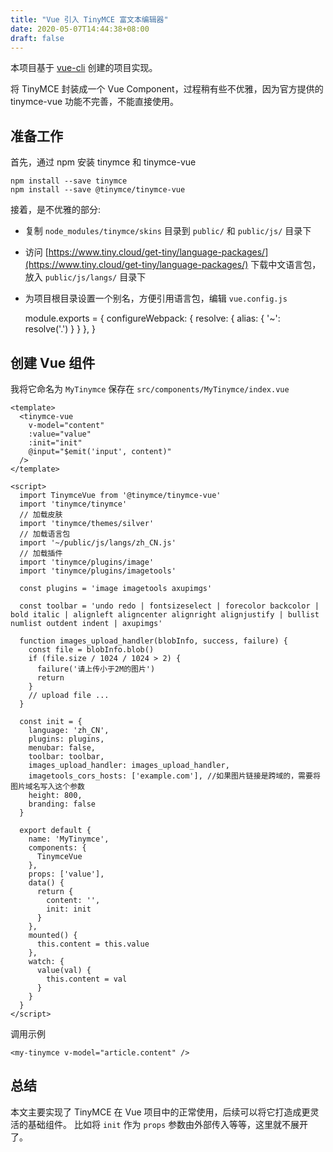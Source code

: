 ```yaml
---
title: "Vue 引入 TinyMCE 富文本编辑器"
date: 2020-05-07T14:44:38+08:00
draft: false
---
```


本项目基于 [vue-cli](https://github.com/vuejs/vue-cli) 创建的项目实现。

将 TinyMCE 封装成一个 Vue Component，过程稍有些不优雅，因为官方提供的 tinymce-vue 功能不完善，不能直接使用。

## 准备工作

首先，通过 npm 安装 tinymce 和 tinymce-vue

    npm install --save tinymce
    npm install --save @tinymce/tinymce-vue

接着，是不优雅的部分:

* 复制 `node_modules/tinymce/skins` 目录到 `public/` 和 `public/js/` 目录下

* 访问 [https://www.tiny.cloud/get-tiny/language-packages/](https://www.tiny.cloud/get-tiny/language-packages/)
下载中文语言包，放入 `public/js/langs/` 目录下

* 为项目根目录设置一个别名，方便引用语言包，编辑 `vue.config.js`

    module.exports = {
      configureWebpack: {
        resolve: {
          alias: {
            '~': resolve('.')
          }
        }
      },
    }

## 创建 Vue 组件

我将它命名为 `MyTinymce` 保存在 `src/components/MyTinymce/index.vue`

    <template>
      <tinymce-vue
        v-model="content"
        :value="value"
        :init="init"
        @input="$emit('input', content)"
      />
    </template>

    <script>
      import TinymceVue from '@tinymce/tinymce-vue'
      import 'tinymce/tinymce'
      // 加载皮肤
      import 'tinymce/themes/silver'
      // 加载语言包
      import '~/public/js/langs/zh_CN.js'
      // 加载插件
      import 'tinymce/plugins/image'
      import 'tinymce/plugins/imagetools'

      const plugins = 'image imagetools axupimgs'

      const toolbar = 'undo redo | fontsizeselect | forecolor backcolor | bold italic | alignleft aligncenter alignright alignjustify | bullist numlist outdent indent | axupimgs'

      function images_upload_handler(blobInfo, success, failure) {
        const file = blobInfo.blob()
        if (file.size / 1024 / 1024 > 2) {
          failure('请上传小于2M的图片')
          return
        }
        // upload file ...
      }

      const init = {
        language: 'zh_CN',
        plugins: plugins,
        menubar: false,
        toolbar: toolbar,
        images_upload_handler: images_upload_handler,
        imagetools_cors_hosts: ['example.com'], //如果图片链接是跨域的，需要将图片域名写入这个参数
        height: 800,
        branding: false
      }

      export default {
        name: 'MyTinymce',
        components: {
          TinymceVue
        },
        props: ['value'],
        data() {
          return {
            content: '',
            init: init
          }
        },
        mounted() {
          this.content = this.value
        },
        watch: {
          value(val) {
            this.content = val
          }
        }
      }
    </script>

调用示例

    <my-tinymce v-model="article.content" />

## 总结

本文主要实现了 TinyMCE 在 Vue 项目中的正常使用，后续可以将它打造成更灵活的基础组件。
比如将 `init` 作为 `props` 参数由外部传入等等，这里就不展开了。
